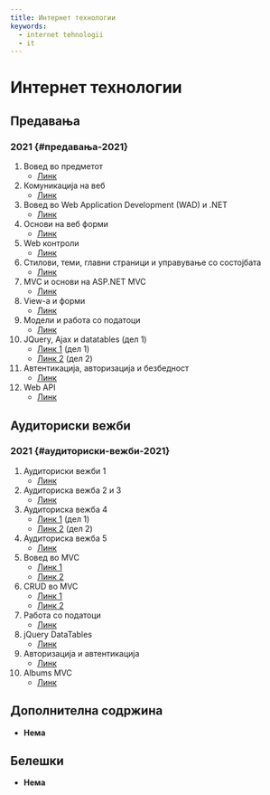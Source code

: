```yaml
---
title: Интернет технологии
keywords:
  - internet tehnologii
  - it
---
```


# Интернет технологии

## Предавања

### 2021 {#предавања-2021}

1. Вовед во предметот
   - [Линк](https://bbb-lb.finki.ukim.mk/playback/presentation/2.3/6772fa3e7c0c1282ba9e00b3b146bcb86fd5a679-1613569102066?meetingId=6772fa3e7c0c1282ba9e00b3b146bcb86fd5a679-1613569102066)
2. Комуникација на веб
   - [Линк](https://bbb-lb.finki.ukim.mk/playback/presentation/2.3/8908a68d5c907808745300448f2c33034cd51e5b-1614261478877?meetingId=8908a68d5c907808745300448f2c33034cd51e5b-1614261478877)
3. Вовед во Web Application Development (WAD) и .NET
   - [Линк](https://bbb-lb.finki.ukim.mk/playback/presentation/2.3/1e02830dc2833f0e4080685bf97637c86e0e9987-1615466704564?meetingId=1e02830dc2833f0e4080685bf97637c86e0e9987-1615466704564)
4. Основи на веб форми
   - [Линк](https://bbb-lb.finki.ukim.mk/playback/presentation/2.3/f2e7567d750dac3f84b022e4b0f4a26246b83b97-1584956707215?meetingId=f2e7567d750dac3f84b022e4b0f4a26246b83b97-1584956707215)
5. Web контроли
   - [Линк](https://bbb-lb.finki.ukim.mk/playback/presentation/2.3/d3b021227c94b5728310bad09c0b114bb0778bd0-1616144462840?meetingId=d3b021227c94b5728310bad09c0b114bb0778bd0-1616144462840)
6. Стилови, теми, главни страници и управување со состојбата
   - [Линк](https://bbb-lb.finki.ukim.mk/playback/presentation/2.3/0ec158ffcb7c39940275c8d39e51a88f658db797-1616680377440?meetingId=0ec158ffcb7c39940275c8d39e51a88f658db797-1616680377440)
7. MVC и основи на ASP.NET MVC
   - [Линк](https://bbb-lb.finki.ukim.mk/playback/presentation/2.3/9db143e3568edcfb8af9ed94059d995541830bcb-1617353534264?meetingId=9db143e3568edcfb8af9ed94059d995541830bcb-1617353534264)
8. View-а и форми
   - [Линк](https://bbb-lb.finki.ukim.mk/playback/presentation/2.3/eaef458d161d76960b868d13f1196dda255a327e-1618559791880?meetingId=eaef458d161d76960b868d13f1196dda255a327e-1618559791880)
9. Модели и работа со податоци
   - [Линк](https://bbb-lb.finki.ukim.mk/playback/presentation/2.3/11c78d9b930b099a2dba6b83407f51993953a04b-1619164412829?meetingId=11c78d9b930b099a2dba6b83407f51993953a04b-1619164412829)
10. JQuery, Ajax и datatables (дел 1)
    - [Линк 1](https://bbb-lb.finki.ukim.mk/playback/presentation/2.3/6eca9f70171ec0ac7bf49a64f46a931dbb62a9d9-1589028839267?meetingId=6eca9f70171ec0ac7bf49a64f46a931dbb62a9d9-1589028839267) (дел 1)
    - [Линк 2](https://bbb-lb.finki.ukim.mk/playback/presentation/2.3/0ef18c199afb9bcd6c1b8a6808e7c3813d40d629-1589031333694?meetingId=0ef18c199afb9bcd6c1b8a6808e7c3813d40d629-1589031333694) (дел 2)
11. Автентикација, авторизација и безбедност
    - [Линк](https://bbb-lb.finki.ukim.mk/playback/presentation/2.3/d17c42593122bf9282c06309dff9fd9da5844e47-1620373800077?meetingId=d17c42593122bf9282c06309dff9fd9da5844e47-1620373800077)
12. Web API
    - [Линк](https://bbb-lb.finki.ukim.mk/playback/presentation/2.3/3e479d5bb5b1f4948c60fce8760c0204d3d94010-1620977022838?meetingId=3e479d5bb5b1f4948c60fce8760c0204d3d94010-1620977022838)

## Аудиториски вежби

### 2021 {#аудиториски-вежби-2021}

1. Аудиториски вежби 1
   - [Линк](https://bbb-lb.finki.ukim.mk/playback/presentation/2.3/ea3b9cf96c72af16609676c205e643ccad6b4e6e-1614256725382?meetingId=ea3b9cf96c72af16609676c205e643ccad6b4e6e-1614256725382)
2. Аудиториска вежба 2 и 3
   - [Линк](https://bbb-lb.finki.ukim.mk/playback/presentation/2.3/2a3cfa506cf7f3fcae392451d83d57c6abafb011-1614864597408?meetingId=2a3cfa506cf7f3fcae392451d83d57c6abafb011-1614864597408)
3. Аудиториска вежба 4
   - [Линк 1](https://bbb-lb.finki.ukim.mk/playback/presentation/2.3/9fc0f888e7d0119b53ec8352392a08ede9640ff5-1616070893083?meetingId=9fc0f888e7d0119b53ec8352392a08ede9640ff5-1616070893083) (дел 1)
   - [Линк 2](https://bbb-lb.finki.ukim.mk/playback/presentation/2.3/6737f4145ed6fad199accbcca0a93c6d47eaf3fc-1616755827308?meetingId=6737f4145ed6fad199accbcca0a93c6d47eaf3fc-1616755827308) (дел 2)
4. Аудиториска вежба 5
   - [Линк](https://bbb-lb.finki.ukim.mk/playback/presentation/2.3/5fd54f6b18152b67869846fe200b26550d997c25-1617278003485?meetingId=5fd54f6b18152b67869846fe200b26550d997c25-1617278003485)
5. Вовед во MVC
   - [Линк 1](https://bbb-lb.finki.ukim.mk/playback/presentation/2.3/9aee4bbad5076c9f6b5d1be4ee60b8ac97bee1d6-1649952835576)
   - [Линк 2](https://bbb-lb.finki.ukim.mk/playback/presentation/2.3/9aee4bbad5076c9f6b5d1be4ee60b8ac97bee1d6-1649742708136)
6. CRUD во MVC
   - [Линк 1](https://bbb-lb.finki.ukim.mk/playback/presentation/2.3/8ea79ee5eab6c750185cd9d7449eec74676ac4e7-1650559522013)
   - [Линк 2](https://bbb-lb.finki.ukim.mk/playback/presentation/2.3/8ea79ee5eab6c750185cd9d7449eec74676ac4e7-1650346974167)
7. Работа со податоци
   - [Линк](https://bbb-lb.finki.ukim.mk/playback/presentation/2.3/975cccf85a41c070ee41e4e3ded5d941f96801b0-1650952159737)
8. jQuery DataTables
   - [Линк](https://bbb-lb.finki.ukim.mk/playback/presentation/2.3/fdda366d6b28154f83f6c4ae17b768c552632268-1620301275462?meetingId=fdda366d6b28154f83f6c4ae17b768c552632268-1620301275462)
9. Авторизација и автентикација
   - [Линк](https://bbb-lb.finki.ukim.mk/playback/presentation/2.3/9ec58ed1d3b1e2391ec7ce8fd0f45e537ae759d4-1620985870792?meetingId=9ec58ed1d3b1e2391ec7ce8fd0f45e537ae759d4-1620985870792)
10. Albums MVC
    - [Линк](https://bbb-lb.finki.ukim.mk/playback/presentation/2.3/705ab90318f248b012c0a429a4a805d495fa20b0-1590418391726?meetingId=705ab90318f248b012c0a429a4a805d495fa20b0-1590418391726)

## Дополнителна содржина

- **Нема**

## Белешки

- **Нема**
